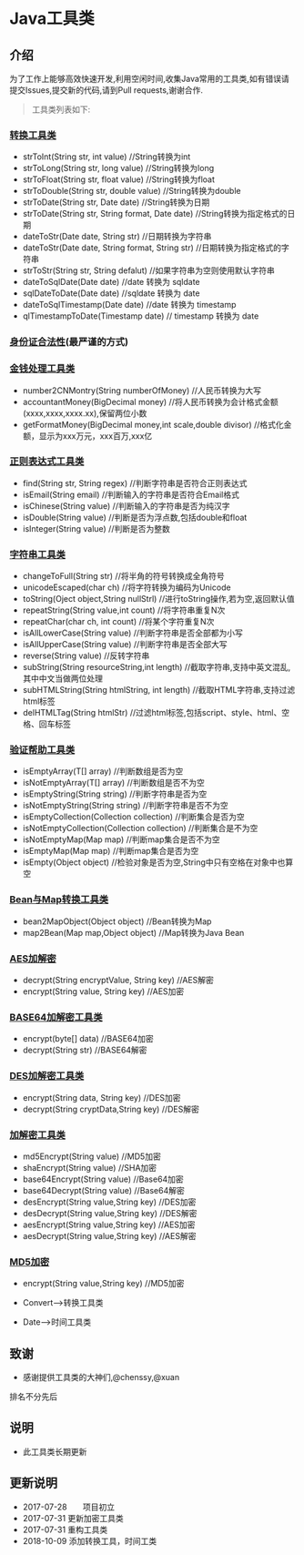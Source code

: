 # Java工具类

## 介绍

   为了工作上能够高效快速开发,利用空闲时间,收集Java常用的工具类,如有错误请提交Issues,提交新的代码,请到Pull requests,谢谢合作.

> 工具类列表如下:   
### [转换工具类](/base/ConvertUtils.java)

* strToInt(String str, int value) //String转换为int
* strToLong(String str, long value) //String转换为long
* strToFloat(String str, float value) //String转换为float
* strToDouble(String str, double value) //String转换为double
* strToDate(String str, Date date) //String转换为日期
* strToDate(String str, String format, Date date) //String转换为指定格式的日期
* dateToStr(Date date, String str) //日期转换为字符串
* dateToStr(Date date, String format, String str) //日期转换为指定格式的字符串
* strToStr(String str, String defalut) //如果字符串为空则使用默认字符串
* dateToSqlDate(Date date) //date 转换为 sqldate
* sqlDateToDate(Date date) //sqldate 转换为 date
* dateToSqlTimestamp(Date date) //date 转换为 timestamp
* qlTimestampToDate(Timestamp date) // timestamp 转换为 date

### [身份证合法性](/base/IdcardValidator.java)(最严谨的方式)

### [金钱处理工具类](/base/MoneyUtils.java)

* number2CNMontry(String numberOfMoney) //人民币转换为大写
* accountantMoney(BigDecimal money) //将人民币转换为会计格式金额(xxxx,xxxx,xxxx.xx),保留两位小数
* getFormatMoney(BigDecimal money,int scale,double divisor) //格式化金额，显示为xxx万元，xxx百万,xxx亿

### [正则表达式工具类](/base/RegexUtils.java)

* find(String str, String regex) //判断字符串是否符合正则表达式
* isEmail(String email) //判断输入的字符串是否符合Email格式
* isChinese(String value) //判断输入的字符串是否为纯汉字
* isDouble(String value) //判断是否为浮点数,包括double和float
* isInteger(String value) //判断是否为整数

### [字符串工具类](/base/StringUtils.java)

* changeToFull(String str) //将半角的符号转换成全角符号
* unicodeEscaped(char ch) //将字符转换为编码为Unicode
* toString(Oject object,String nullStrl) //进行toString操作,若为空,返回默认值
* repeatString(String value,int count) //将字符串重复N次
* repeatChar(char ch, int count) //将某个字符重复N次
* isAllLowerCase(String value) //判断字符串是否全部都为小写
* isAllUpperCase(String value) //判断字符串是否全部大写
* reverse(String value) //反转字符串
* subString(String resourceString,int length) //截取字符串,支持中英文混乱,其中中文当做两位处理
* subHTMLString(String htmlString, int length) //截取HTML字符串,支持过滤html标签
* delHTMLTag(String htmlStr) //过滤html标签,包括script、style、html、空格、回车标签

### [验证帮助工具类](/base/ValidateHelper.java)

* isEmptyArray(T[] array) //判断数组是否为空
* isNotEmptyArray(T[] array) //判断数组是否不为空
* isEmptyString(String string) //判断字符串是否为空
* isNotEmptyString(String string) //判断字符串是否不为空
* isEmptyCollection(Collection collection) //判断集合是否为空
* isNotEmptyCollection(Collection collection) //判断集合是不为空
* isNotEmptyMap(Map map) //判断map集合是否不为空
* isEmptyMap(Map map) //判断map集合是否为空
* isEmpty(Object object) //检验对象是否为空,String中只有空格在对象中也算空

### [Bean与Map转换工具类](/beanConvert/BeanMapConvert.java)

* bean2MapObject(Object object) //Bean转换为Map
* map2Bean(Map map,Object object) //Map转换为Java Bean

### [AES加解密](/encrypt/AESUtils.java)

* decrypt(String encryptValue, String key) //AES解密
* encrypt(String value, String key) //AES加密

### [BASE64加解密工具类](/encrypt/Base64Utils.java) 

* encrypt(byte[] data) //BASE64加密
* decrypt(String str) //BASE64解密

### [DES加解密工具类](/encrypt/DESUtils.java)

* encrypt(String data, String key) //DES加密
* decrypt(String cryptData,String key) //DES解密

### [加解密工具类](/encrypt/EncryptAndDecryptUtils.java)

* md5Encrypt(String value) //MD5加密
* shaEncrypt(String value) //SHA加密
* base64Encrypt(String value) //Base64加密
* base64Decrypt(String value) //Base64解密
* desEncrypt(String value,String key) //DES加密
* desDecrypt(String value,String key) //DES解密
* aesEncrypt(String value,String key) //AES加密
* aesDecrypt(String value,String key) //AES解密

### [MD5加密](/encrypt/MD5Utils.java)

* encrypt(String value,String key) //MD5加密 

* Convert-->转换工具类
* Date-->时间工具类

## 致谢

* 感谢提供工具类的大神们,@chenssy,@xuan

排名不分先后

## 说明
 
 * 此工具类长期更新

 ## 更新说明 

 * 2017-07-28　　项目初立
 * 2017-07-31   更新加密工具类
 * 2017-07-31   重构工具类
 * 2018-10-09   添加转换工具，时间工类
